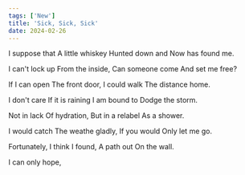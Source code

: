 ```yaml
---
tags: ['New']
title: 'Sick, Sick, Sick'
date: 2024-02-26
---
```


I suppose that
A little whiskey
Hunted down and
Now has found me.

I can't lock up
From the inside,
Can someone come
And set me free?

If I can open
The front door,
I could walk
The distance home.

I don't care
If it is raining
I am bound to
Dodge the storm.

Not in lack
Of hydration,
But in a relabel
As a shower.

I would catch
The weathe gladly,
If you would
Only let me go.

Fortunately,
I think I found,
A path out
On the wall.

I can only hope,
